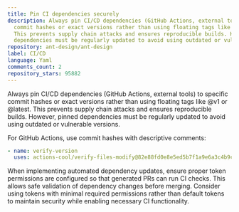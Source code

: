 ```yaml
---
title: Pin CI dependencies securely
description: Always pin CI/CD dependencies (GitHub Actions, external tools) to specific
  commit hashes or exact versions rather than using floating tags like @v1 or @latest.
  This prevents supply chain attacks and ensures reproducible builds. However, pinned
  dependencies must be regularly updated to avoid using outdated or vulnerable versions.
repository: ant-design/ant-design
label: CI/CD
language: Yaml
comments_count: 2
repository_stars: 95882
---
```


Always pin CI/CD dependencies (GitHub Actions, external tools) to specific commit hashes or exact versions rather than using floating tags like @v1 or @latest. This prevents supply chain attacks and ensures reproducible builds. However, pinned dependencies must be regularly updated to avoid using outdated or vulnerable versions.

For GitHub Actions, use commit hashes with descriptive comments:

```yaml
- name: verify-version
  uses: actions-cool/verify-files-modify@82e88fd0e8e5ed5b7f1a9e6a3c4b9c2d1234567 # pin to latest verified commit
```

When implementing automated dependency updates, ensure proper token permissions are configured so that generated PRs can run CI checks. This allows safe validation of dependency changes before merging. Consider using tokens with minimal required permissions rather than default tokens to maintain security while enabling necessary CI functionality.